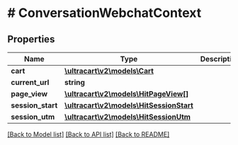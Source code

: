 # # ConversationWebchatContext

## Properties

Name | Type | Description | Notes
------------ | ------------- | ------------- | -------------
**cart** | [**\ultracart\v2\models\Cart**](Cart.md) |  | [optional]
**current_url** | **string** |  | [optional]
**page_view** | [**\ultracart\v2\models\HitPageView[]**](HitPageView.md) |  | [optional]
**session_start** | [**\ultracart\v2\models\HitSessionStart**](HitSessionStart.md) |  | [optional]
**session_utm** | [**\ultracart\v2\models\HitSessionUtm**](HitSessionUtm.md) |  | [optional]

[[Back to Model list]](../../README.md#models) [[Back to API list]](../../README.md#endpoints) [[Back to README]](../../README.md)
